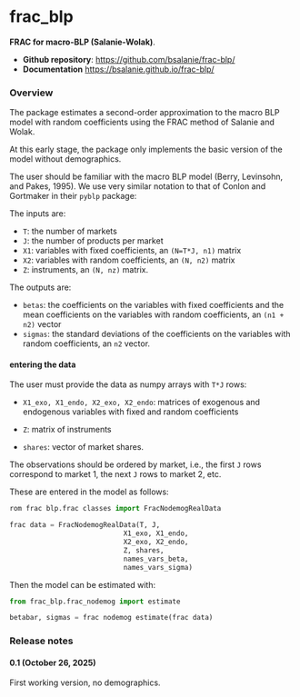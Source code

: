 # frac_blp

<!-- [GitHub last commit](https://img.shields.io/github/last-commit/bsalanie/frac-blp)

[![Release](https://img.shields.io/github/v/release/bsalanie/frac-blp)](https://img.shields.io/github/v/release/bsalanie/frac-blp)

[![Build status](https://img.shields.io/github/actions/workflow/status/bsalanie/frac-blp/main.yml?branch=main)](https://github.com/bsalanie/frac-blp/actions/workflows/main.yml?query=branch%3Amain) <!-- [![codecov](https://codecov.io/gh/bsalanie/frac-blp/branch/main/graph/badge.svg)](https://codecov.io/gh/bsalanie/frac-blp) 

 [![Commit activity](https://img.shields.io/github/commit-activity/m/bsalanie/frac-blp)](https://img.shields.io/github/commit-activity/m/bsalanie/frac-blp) [![License](https://img.shields.io/github/license/bsalanie/frac-blp)](https://img.shields.io/github/license/bsalanie/frac-blp)
-->

**FRAC for macro-BLP (Salanie-Wolak)**.

- **Github repository**: <https://github.com/bsalanie/frac-blp/>
- **Documentation** <https://bsalanie.github.io/frac-blp/>

### Overview
The package estimates a second-order approximation to the macro BLP model with random coefficients using the FRAC method of Salanie and Wolak. 

At this early stage, the package only implements the basic version of the model without demographics. 

The user should be familiar with the macro BLP model (Berry, Levinsohn, and Pakes, 1995). We use very similar notation to that of Conlon and Gortmaker in their `pyblp` package:

The inputs are:
* `T`: the number of markets 
* `J`: the number of products per market
* `X1`: variables with fixed coefficients, an `(N=T*J, n1)` matrix
* `X2`: variables with random coefficients, an `(N, n2)` matrix
* `Z`: instruments, an `(N, nz)` matrix.

The outputs are:
* `betas`: the coefficients on the variables with fixed coefficients and the mean coefficients on the variables with random coefficients, an `(n1 + n2)` vector
* `sigmas`: the standard deviations of the coefficients on the variables with random coefficients, an `n2` vector.

#### entering the data
The user must provide the data as numpy arrays with `T*J` rows:

* `X1_exo, X1_endo, X2_exo, X2_endo`: matrices of exogenous and endogenous variables with fixed and random coefficients

* `Z`: matrix of instruments

* `shares`: vector of market shares.

The observations should be ordered by market, i.e., the first `J` rows correspond to market 1, the next `J` rows to market 2, etc.

These are entered in the model as follows:
```python
rom frac blp.frac classes import FracNodemogRealData

frac data = FracNodemogRealData(T, J,
                            X1_exo, X1_endo,
                            X2_exo, X2_endo,
                            Z, shares,
                            names_vars_beta,
                            names_vars_sigma)
```
Then the model can be estimated with:
```python
from frac_blp.frac_nodemog import estimate

betabar, sigmas = frac nodemog estimate(frac data)
```


### Release notes

#### 0.1 (October 26, 2025)
First working version, no demographics.
